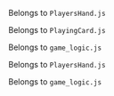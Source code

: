 Belongs to `PlayersHand.js`

<!--
class PlayersHand extends React.Component {

  render() {
    let cards = hamzaFoy.getCardInfo();
    let currentCards = cards.map(card =>
    <img src={playingCards.switchStatementForCards(card)} key={card.id} alt={card.suit + card.number} height="125px" width="75px"/>
    );

    return(
      <>
        <div className="handful-of-cards">
          {currentCards}
        </div>
        <h2>Your current hand of cards!</h2>
        <button className="button">
          Draw Card!
        </button>
      </>
    )
  }
}
-->


Belongs to `PlayingCard.js`

<!-- let cards = hamzaFoy.getCardInfo();
      let currentCards = cards.map(card =>
      <img src={playingCards.switchStatementForCards(card)} key={card.id} alt={card.suit + card.number} height="125px" width="75px"/>
      );



      class PlayingCard extends React.Component {
    render() {
        let cards = hamzaFoy.getCardInfo();
        let currentCards = cards.map(card =>
            <img src={playingCards.switchStatementForCards(card)} key={card.id} alt={card.suit + card.number} className="card"/>
        ); 
        return(
        <>
            <div className="handful-of-cards">
            {currentCards}
            </div>
        </>
      )
    }
  } -->


  Belongs to `game_logic.js`

<!-- //Dummy hand of cards for testing as game logic continues to develop
/* let dummyHand = [
    { number: 'A', suit: 'club', value: 11, id: 78, desc:"A_c"},   
    { number: 'K', suit: 'diamond', value: 10, id: 51, desc:"K_d"},
    { number: '5', suit: 'heart', value: 5, id: 56, desc:"5_h"},   
    { number: 'K', suit: 'heart', value: 10, id: 64, desc:"K_h"},  
    { number: '7', suit: 'spade', value: 7, id: 32, desc:"7_s"},   
    { number: 'A', suit: 'spade', value: 11, id: 39, desc:"A_s"},  
    { number: '5', suit: 'heart', value: 5, id: 4, desc:"5_h"},    
    { number: 'K', suit: 'heart', value: 10, id: 12, desc:"K_h"},  
    { number: '8', suit: 'club', value: 8, id: 72, desc:"8_c"},    
    { number: 'Q', suit: 'diamond', value: 10, id: 50, desc:"Q_d"},
    { number: '3', suit: 'diamond', value: 3, id: 41, desc:"3_d"}, 
    { number: 'J', suit: 'heart', value: 10, id: 10, desc:"3_h"},  
    { number: '4', suit: 'heart', value: 4, id: 55, desc:"4_h"},   
    { number: '2', suit: 'heart', value: 2, id: 53, desc:"2_h"}    
  ] */ -->

  
  Belongs to `PlayersHand.js`

  <!-- 
    /*
readCard(e) {
    let currentArray = [...this.state.cards]
    console.log(currentArray);
    let discardedCard = e.target;
    console.log(discardedCard.id)
    let readyToToss = currentArray.filter(card => {
      return card.id == discardedCard.id
    })
    console.log(readyToToss)
  }
  */

  /* discard() {
    let currentArray = [...this.state.cards]
    let discardedCard = currentArray.pop();
    let newArray = currentArray.filter(card => {
      return card !== discardedCard
    })
    this.setState({ cards: [...newArray] })
  } */
  -->

  
  Belongs to `game_logic.js`

  <!--
  class Player {
    constructor(name) {
        this.name = name;
        this._gameCards = playerOneHand;
        this._set = [];
    }

    getCardInfo() {
        return this._gameCards;
    }

    drawCard() {
        this._gameCards.push(currentGameDeck.shift())
    }

    discardCard(id) {
        let newDeck = this._gameCards.filter(card => card.id !== id);
        this._gameCards = newDeck;
    }

    addToSet(id) {
        let cardToBeAdded = this._gameCards.find(card => card.id === id);
        let newDeck = this._gameCards.filter(card => card.id !== id);
        this._set.push(cardToBeAdded);
        this._gameCards = newDeck;
    }

    removeFromSet(id) {
        let cardToBeRemoved = this._set.find(card => card.id === id);
        let newDeck = this._set.filter(card => card.id !== id);
        this._gameCards.push(cardToBeRemoved);
        this._set = newDeck;
    }
}
  -->
